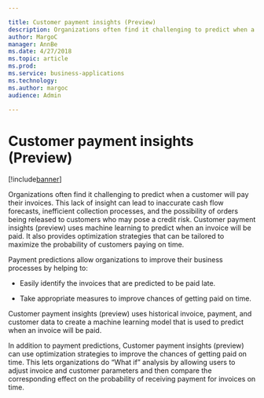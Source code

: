 ```yaml
---

title: Customer payment insights (Preview)
description: Organizations often find it challenging to predict when a customer will pay their invoices.
author: MargoC
manager: AnnBe
ms.date: 4/27/2018
ms.topic: article
ms.prod: 
ms.service: business-applications
ms.technology: 
ms.author: margoc
audience: Admin

---
```

#  Customer payment insights (Preview)




[!include[banner](../../../includes/banner.md)]

Organizations often find it challenging to predict when a customer will pay
their invoices. This lack of insight can lead to inaccurate cash flow forecasts,
inefficient collection processes, and the possibility of orders being released
to customers who may pose a credit risk. Customer payment insights (preview)
uses machine learning to predict when an invoice will be paid. It also provides
optimization strategies that can be tailored to maximize the probability of
customers paying on time.

Payment predictions allow organizations to improve their business processes by
helping to:

-   Easily identify the invoices that are predicted to be paid late.

-   Take appropriate measures to improve chances of getting paid on time.

Customer payment insights (preview) uses historical invoice, payment, and
customer data to create a machine learning model that is used to predict when an
invoice will be paid.

In addition to payment predictions, Customer payment insights (preview) can use
optimization strategies to improve the chances of getting paid on time. This
lets organizations do “What if” analysis by allowing users to adjust invoice and
customer parameters and then compare the corresponding effect on the probability
of receiving payment for invoices on time.
